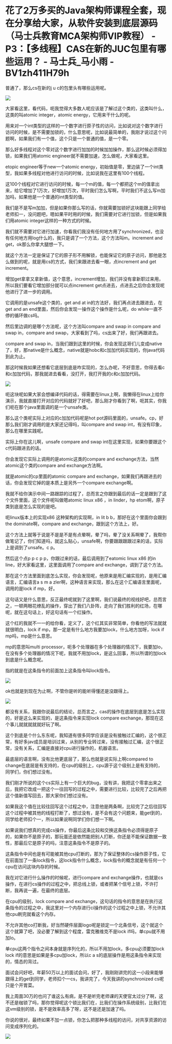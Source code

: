 # 花了2万多买的Java架构师课程全套，现在分享给大家，从软件安装到底层源码（马士兵教育MCA架构师VIP教程） - P3：【多线程】CAS在新的JUC包里有哪些运用？ - 马士兵_马小雨 - BV1zh411H79h

普通了，那么cs在新的j u c的包里头有哪些运用呢。

![](img/6e87900926edb9b6ad505dd2ae4dc6bf_1.png)

大家看这里，看代码，呃我觉得大多数人呢应该是了解过这个类的，这类叫什么，这类的叫atomic integer，atomic energy，它用来干什么的呢。

用来对一个int类型的这样的一个数字进行原子性的访问，比如说对这个数字进行访问的时候，是不需要加锁的，什么意思呢，比如说最简单的，我刚才说过这个问题啊，如果我们有一个值，这个只是一个普通的值，是一个零。

那么好多线程对这个零对这个数字进行加加的时候加加操作，那么这时候必须得加锁，如果我们用atomic engineer就不需要加速，怎么做呢，大家看这里。

etopic engineer等于new一个atomic energy，初始值是零，里边装了一个int类型，我如果多线程对他进行访问的时候，比如说我在这里有100个线程。

这100个线程对它进行访问的时候，每一个m的值，每一个都把这个m的值拿出来，给它增加了1万次，好增加1万次，平时我们怎么写啊，平时我们不这么写m加加吗，如果他是一个普通的int类型的值。

我们是不是写m加加，但是如果你那么写的话，你就需要加锁好这块能跟上同学给老师扣一，没问题吧，嗯如果平时用的时候，我们需要对它进行加锁，但是如果我们用atomic integer这样的一种方式的时候。

我们就不需要对它进行加速，你看我们我没有任何地方用了synchronized，也没有任何地方用log什么的，我只是调了一个方法，这个方法叫m。increment and get，ok那么你拿大腿想一下。

就这个方法一定是保证了它的原子形不用解锁，也能保证它的原子访问，那他是怎么做到的呢，就是用cs的方式，我们来跟进去看一眼，点increment and get increment。

增加get拿拿又拿新值，这个意思，increment增加，我们并没有拿新职过来用，所以我们要看它增加部分就可以点increment get点进去，点进去之后你会发现呢他进行了进一步的调用。

它调用的是unsafe这个类的，get and at in的方法好，我们再点进去跟进去，在get and an end里面，然后你会发现一操作这个操作是什么呢，do while一直不停的循环做cs吗。

然后里边调的是哪个方法呢，这个方法叫compare and swap in compare and swap in，compare and swap，大家看到了吗，cs出来了好，我们再跟进去。

compare and swap in，当我们跟到这里的时候，你会发现这哥们儿变成native了，好，那native是什么概念，native就是hobc和c加加代码实现的，你java代码到此为止。

那这时候我如果还想看它底层到底是咋实现的，怎么办呢，不好意思，你得去看c和c加加代码，那我就进去看看，没打开，我打开我的c和c加加代码。



![](img/6e87900926edb9b6ad505dd2ae4dc6bf_3.png)

呃这块呢如果大家会想编译代码的话，得需要在linux上啊，我懒得在linux上给你演示，我就直接打开对应的代码就好了好吧，那么刚才你看到了啊，呃其实，你我们呃在那个java里面调的是一个unsafe类。

那么这个类呢实际上对应的c加加代码呢是hot pot源码里面的，unsafe。cp，好那么我们刚才调用的是大家还记得吗，叫compare and swap int，有没有印象，那么在哪里实践呢。

实际上你在这儿啊，unsafe compare and swap int在这里实现，如果你要跟这个c代码跟进去的话。

你会发现它实际上调用的是atomic这类的compare and exchange方法，当然atomic这个类的compare and exchange方法啊。

就是atomic的cp里面的atomic compare and exchange，如果我们再跟进去的话，你会发现它掉的是本质上是另外一个compare exchange啊。

我就不给你演示中间一路跟踪的过程了，总而言之你跟到最后的话一定是跟到了这个文件里面，这个文件呢叫做嗯atomic linux x86 ，in linder，hp etom啊，原子类到底是怎么实现的是吧。

呃linux版本上的实现x86 这种架构的实现啊，in lit b b，那好在这个里面你会跟到the dominate啊，compare and exchange，跟到这个方法上，好。

这个方法上就等于说是不是是不是有点晕啊，晕了吗，晕了没关系啊晕了，我帮你做笔记了，你们知道吗，就这么贴心，unsafe啊，你要跟跟跟跟过来的话，实际上是调到了unsafe。c p。

然后这个点p p c p p，你跟过来的话，最后调用到了eatomic linux x86 的in line，好大家看这里，这里面调用了compare and exchange，调到了这个方法。

那在这个方法里面到底怎么实现，你会发现呢，他原来是用汇编实现的，是用汇编语言，汇编语言a s m a zler啊，这种语言来实现，那么在这个汇编语言里面呢，调用的是lock if mp，好。

这句话又是什么意思，反正最终呢就到了这里啊，我们说最终的视线好吧，总而言之，一顿两眼花缭乱的操作，穿出了我们八卦阵，走向了我们胜利的红场，在哪呢，就在这句话上，好这句话有一个红操作。

这个红的我就不一一的给你看，定义了，这个红其实非常简单，你看他的写法就就就很明白，lock if mp，那一定是有什么地方我要加lock，什么地方加呀，lock if mp吗，mp是什么意思。

mp的意思叫multi processor，呃多个处理器在多个处理器的情况下，我要加lo，在没有多个处理器的情况下呢，我就不用加lock，是这么回事，所以所谓的加lock到底是什么概念呢。

指的就是在这条指令的前面加上这条指令叫lock指令。

![](img/6e87900926edb9b6ad505dd2ae4dc6bf_5.png)

ok也就是到现在为止啊，不管你是听的能听得懂还是没跟得上。

![](img/6e87900926edb9b6ad505dd2ae4dc6bf_7.png)

都没有关系，我跟你说最后的结论，总而言之，cas的操作在底层到底是怎么实现的，好是这么来实现的，是这条指令来实现lock compare exchange，那现在这个事儿就就就就就好玩了啊。

这个到底是个什么东东呢，我知道有很多同学应该是没有接触过汇编的，这个很正常，有好多jav成员是培训过来，从别的专业转过来，没有接触过汇编，这个很正常，没有关系，汇编是直接对cpu进行操作的，机器语言。

最底层的语言啊，没有比他更底层了，那么也就是说实际上啊compared to change在底层是有支持的，在cpu的级别上，cpu源于这个级别上是有支持的，同学们，你们想过没有。

我们刚才所说的这个cs实际上有一个巨大的bug，没有讲，我把这个零拿出来之后，我把它改成一把这个一往回写的过程之中，需要进行比较，比较完了之后再把这个值新值写回去，那大家你们想过没有。

如果我这个值在比较往回写这个过程之中，注意他是两条啊，比较完了之后往回写这个过程中被其他的线程打断了，想过没有，是不会有这个问题来，能get到的，同学给老师扣个一，所以如果说啊同学们你们想一下啊。

如果说我们想真的完成cs操作，你最后这条比较和交换这条指令必须得是原子的，如果你不是原子的，那玩蛋还是依然能把别人打断，你还是不能保证数据一致性，那最后它是原子的吗，注意这条指令不是原子的。

这条指令中间也是有可能被其他cpu打断的，那为了保证整体的cs操作原子性，它在前面加了一条lock指令，这lock指令什么概念，lock指令的概念就是有任何一个cpu在访问这块内存的时候。

我在对它进行什么操作的时候呢，进行compare and exchange操作，也就是cs操作，在进行cs操作的过程之中，把总线上锁，或者把某个信号上锁，不许打断，我再说一遍，在最终的底层。

在cpu的级别，lock compare and exchange，这句话的指令的意思是在执行这条指令的过程之中，我这里对一个内存进行ci操作的这个过程之中上锁，不允许其他cpu刷完就看这个内存。

不允许其他co打断我，好当然硬件层面logo呢是锁定一个北条信号，这个就这个这个就算了吧，没必要了解到这个程度，雷克雅维克不是lock if吗，单cpu就不用加lo。

单cpu这两个指令之间本身就是序列化的，所以不用加lock，多cpu必须要加lock lock if的意思是如果是多cpu加lock，所以c a s的底层操作是用这条指令来实现的，情态的背过。

面试会问好吧，年薪50万以上的面试会问，好了，我刚刚讲完的这一小段来能够跟得上的get到同学，老师扣个一cs，我讲完了，今天我讲的synchronized cs呢只是个开胃菜。

我上周面30万的也问了谁这么有病，是不是听完老师课的天使官太过分了啊，这不还是枷锁了吗，那你觉得呢这个锁比我们在，比我们在操作系统级别，比我们在这vm级别的锁，是不是效率高多了呀，这不是还是加速了吗。

你说的很对，最终如果不加一点锁，你怎么把那种多线程的访问，对共享资源的访问变成序列化的。

![](img/6e87900926edb9b6ad505dd2ae4dc6bf_9.png)